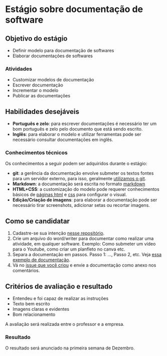# Estágio sobre documentação de software

## Objetivo do estágio

- Definir modelo para documentação de softwares
- Elaborar documentações de softwares

### Atividades

- Customizar modelos de documentação
- Escrever documentação
- Incrementar o modelo
- Publicar as documentações

## Habilidades desejáveis

* **Português e zelo**: para escrever documentações é necessário ter um bom português e zelo pelo documento que está sendo escrito.
* **Inglês**: para elaborar o modelo e utilizar ferramentas pode ser necessário consultar documentações em inglês.

### Conhecimentos técnicos

Os conhecimentos a seguir podem ser adquiridos durante o estágio:

* **git**: a gerência da documentação envolve submeter os textos fontes para um servidor externo, para isso, geralmente [utilizamos o git](https://git-scm.com/book/pt-br/v2).
* **Markdown**: a documentação será escrita no formato [markdown](https://github.com/adam-p/markdown-here/wiki/Markdown-Cheatsheet)
* **HTML+CSS**: a customização do modelo pode requerer conhecimentos básicos de [páginas html](https://www.w3schools.com/html/) e [css](https://www.w3schools.com/css/) para configurar o visual.
* **Edição/Criação de imagens**: para elaborar a documentação pode ser necessário tirar screenshots, adicionar setas ou recortar imagens.

## Como se candidatar


1. Cadastre-se sua intenção [nesse repositório](https://github.com/edusantana/selecao/issues/new?title=Est%C3%A1gio%20sobre%20documenta%C3%A7%C3%A3o%20de%20software).
2. Crie um arquivo do word/writer para documentar como realizar uma atividade, em qualquer software. Exemplo: Como submeter um vídeo para o Youtube, como criar um planfleto no canva etc.
3. Separa a documentação em passos. Passo 1: ..., Passo 2, etc. Veja [essa exemplo de documentação](https://codelabs.developers.google.com/codelabs/polymer-first-elements-pt-br/).
4. Vá no [issue que você criou](https://github.com/edusantana/selecao/issues) e envie a documentação como anexo nos comentários.

## Critérios de avaliação e resultado

- Entendeu e foi capaz de realizar as instruções
- Texto bem escrito
- Imagens claras e evidentes
- Bom relacionamento

A avaliação será realizada entre o professor e a empresa.

### Resultado

O resultado será anunciado na primeira semana de Dezembro.
